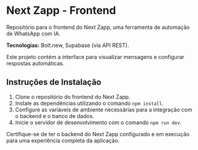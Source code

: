 # Next Zapp - Frontend

Repositório para o frontend do Next Zapp, uma ferramenta de automação de WhatsApp com IA.

**Tecnologias:** Bolt.new, Supabase (via API REST).

Este projeto contém a interface para visualizar mensagens e configurar respostas automáticas.

## Instruções de Instalação

1. Clone o repositório do frontend do Next Zapp.
2. Instale as dependências utilizando o comando `npm install`.
3. Configure as variáveis de ambiente necessárias para a integração com o backend e o banco de dados.
4. Inicie o servidor de desenvolvimento com o comando `npm run dev`.

Certifique-se de ter o backend do Next Zapp configurado e em execução para uma experiência completa da aplicação.
